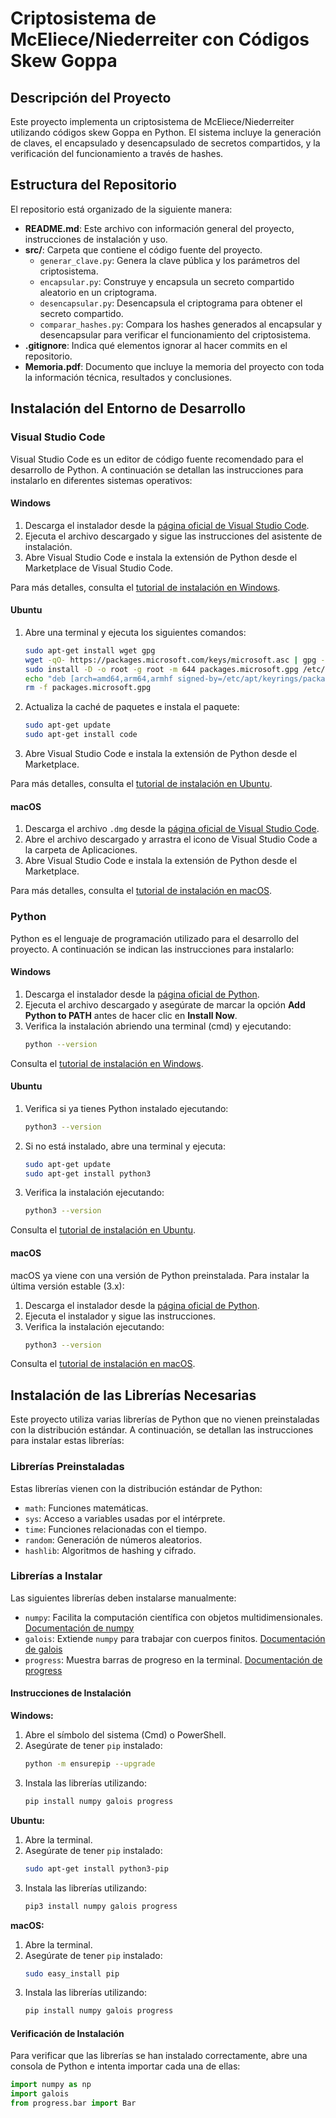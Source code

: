 
# Criptosistema de McEliece/Niederreiter con Códigos Skew Goppa

## Descripción del Proyecto

Este proyecto implementa un criptosistema de McEliece/Niederreiter utilizando códigos skew Goppa en Python. El sistema incluye la generación de claves, el encapsulado y desencapsulado de secretos compartidos, y la verificación del funcionamiento a través de hashes. 

## Estructura del Repositorio

El repositorio está organizado de la siguiente manera:

- **README.md**: Este archivo con información general del proyecto, instrucciones de instalación y uso.
- **src/**: Carpeta que contiene el código fuente del proyecto.
  - `generar_clave.py`: Genera la clave pública y los parámetros del criptosistema.
  - `encapsular.py`: Construye y encapsula un secreto compartido aleatorio en un criptograma.
  - `desencapsular.py`: Desencapsula el criptograma para obtener el secreto compartido.
  - `comparar_hashes.py`: Compara los hashes generados al encapsular y desencapsular para verificar el funcionamiento del criptosistema.
- **.gitignore**: Indica qué elementos ignorar al hacer commits en el repositorio.
- **Memoria.pdf**: Documento que incluye la memoria del proyecto con toda la información técnica, resultados y conclusiones.

## Instalación del Entorno de Desarrollo

### Visual Studio Code

Visual Studio Code es un editor de código fuente recomendado para el desarrollo de Python. A continuación se detallan las instrucciones para instalarlo en diferentes sistemas operativos:

#### Windows

1. Descarga el instalador desde la [página oficial de Visual Studio Code](https://code.visualstudio.com/Download).
2. Ejecuta el archivo descargado y sigue las instrucciones del asistente de instalación.
3. Abre Visual Studio Code e instala la extensión de Python desde el Marketplace de Visual Studio Code.

Para más detalles, consulta el [tutorial de instalación en Windows](https://code.visualstudio.com/docs/setup/windows).

#### Ubuntu

1. Abre una terminal y ejecuta los siguientes comandos:
    ```bash
    sudo apt-get install wget gpg
    wget -qO- https://packages.microsoft.com/keys/microsoft.asc | gpg --dearmor > packages.microsoft.gpg
    sudo install -D -o root -g root -m 644 packages.microsoft.gpg /etc/apt/keyrings/packages.microsoft.gpg
    echo "deb [arch=amd64,arm64,armhf signed-by=/etc/apt/keyrings/packages.microsoft.gpg] https://packages.microsoft.com/repos/code stable main" | sudo tee /etc/apt/sources.list.d/vscode.list > /dev/null
    rm -f packages.microsoft.gpg
    ```
2. Actualiza la caché de paquetes e instala el paquete:
    ```bash
    sudo apt-get update
    sudo apt-get install code
    ```
3. Abre Visual Studio Code e instala la extensión de Python desde el Marketplace.

Para más detalles, consulta el [tutorial de instalación en Ubuntu](https://code.visualstudio.com/docs/setup/linux).

#### macOS

1. Descarga el archivo `.dmg` desde la [página oficial de Visual Studio Code](https://code.visualstudio.com/Download).
2. Abre el archivo descargado y arrastra el icono de Visual Studio Code a la carpeta de Aplicaciones.
3. Abre Visual Studio Code e instala la extensión de Python desde el Marketplace.

Para más detalles, consulta el [tutorial de instalación en macOS](https://code.visualstudio.com/docs/setup/mac).

### Python

Python es el lenguaje de programación utilizado para el desarrollo del proyecto. A continuación se indican las instrucciones para instalarlo:

#### Windows

1. Descarga el instalador desde la [página oficial de Python](https://www.python.org/downloads/).
2. Ejecuta el archivo descargado y asegúrate de marcar la opción **Add Python to PATH** antes de hacer clic en **Install Now**.
3. Verifica la instalación abriendo una terminal (cmd) y ejecutando:
    ```bash
    python --version
    ```

Consulta el [tutorial de instalación en Windows](https://docs.python.org/3/using/windows.html).

#### Ubuntu

1. Verifica si ya tienes Python instalado ejecutando:
    ```bash
    python3 --version
    ```
2. Si no está instalado, abre una terminal y ejecuta:
    ```bash
    sudo apt-get update
    sudo apt-get install python3
    ```
3. Verifica la instalación ejecutando:
    ```bash
    python3 --version
    ```

Consulta el [tutorial de instalación en Ubuntu](https://python-guide-es.readthedocs.io/es/latest/starting/install3/linux.html).

#### macOS

macOS ya viene con una versión de Python preinstalada. Para instalar la última versión estable (3.x):

1. Descarga el instalador desde la [página oficial de Python](https://www.python.org/downloads/macos/).
2. Ejecuta el instalador y sigue las instrucciones.
3. Verifica la instalación ejecutando:
    ```bash
    python3 --version
    ```

Consulta el [tutorial de instalación en macOS](https://kinsta.com/es/base-de-conocimiento/instalar-python/).

## Instalación de las Librerías Necesarias

Este proyecto utiliza varias librerías de Python que no vienen preinstaladas con la distribución estándar. A continuación, se detallan las instrucciones para instalar estas librerías:

### Librerías Preinstaladas

Estas librerías vienen con la distribución estándar de Python:
- `math`: Funciones matemáticas.
- `sys`: Acceso a variables usadas por el intérprete.
- `time`: Funciones relacionadas con el tiempo.
- `random`: Generación de números aleatorios.
- `hashlib`: Algoritmos de hashing y cifrado.

### Librerías a Instalar

Las siguientes librerías deben instalarse manualmente:

- `numpy`: Facilita la computación científica con objetos multidimensionales. [Documentación de numpy](https://numpy.org/doc/stable/)
- `galois`: Extiende `numpy` para trabajar con cuerpos finitos. [Documentación de galois](https://github.com/fastmath/galois)
- `progress`: Muestra barras de progreso en la terminal. [Documentación de progress](https://pypi.org/project/progress/)

#### Instrucciones de Instalación

**Windows:**
1. Abre el símbolo del sistema (Cmd) o PowerShell.
2. Asegúrate de tener `pip` instalado:
    ```bash
    python -m ensurepip --upgrade
    ```
3. Instala las librerías utilizando:
    ```bash
    pip install numpy galois progress
    ```

**Ubuntu:**
1. Abre la terminal.
2. Asegúrate de tener `pip` instalado:
    ```bash
    sudo apt-get install python3-pip
    ```
3. Instala las librerías utilizando:
    ```bash
    pip3 install numpy galois progress
    ```

**macOS:**
1. Abre la terminal.
2. Asegúrate de tener `pip` instalado:
    ```bash
    sudo easy_install pip
    ```
3. Instala las librerías utilizando:
    ```bash
    pip install numpy galois progress
    ```

#### Verificación de Instalación

Para verificar que las librerías se han instalado correctamente, abre una consola de Python e intenta importar cada una de ellas:
```python
import numpy as np
import galois
from progress.bar import Bar
